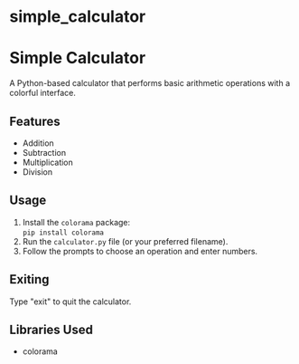 # simple_calculator

<h1>Simple Calculator</h1>

<p>A Python-based calculator that performs basic arithmetic operations with a colorful interface.</p>

<h2>Features</h2>

<ul>
  <li>Addition</li>
  <li>Subtraction</li>
  <li>Multiplication</li>
  <li>Division</li>
</ul>

<h2>Usage</h2>

<ol>
  <li>Install the <code>colorama</code> package:<br>
    <code>pip install colorama</code>
  </li>
  <li>Run the <code>calculator.py</code> file (or your preferred filename).</li>
  <li>Follow the prompts to choose an operation and enter numbers.</li>
</ol>

<h2>Exiting</h2>

<p>Type "exit" to quit the calculator.</p>

<h2>Libraries Used</h2>

<ul>
  <li>colorama</li>
</ul>
